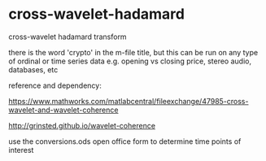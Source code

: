 # cross-wavelet-hadamard
cross-wavelet hadamard transform

there is the word 'crypto' in the m-file title, but this can be run on any type of ordinal or time series data e.g. opening vs closing price, stereo audio, databases, etc

reference and dependency:

https://www.mathworks.com/matlabcentral/fileexchange/47985-cross-wavelet-and-wavelet-coherence

http://grinsted.github.io/wavelet-coherence

use the conversions.ods open office form to determine time points of interest
